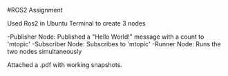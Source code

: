 #ROS2 Assignment

Used Ros2 in Ubuntu Terminal to create 3 nodes

-Publisher Node: Published a "Hello World!" message with a count to 'mtopic'
-Subscriber Node: Subscribes to 'mtopic'
-Runner Node: Runs the two nodes simultaneously

Attached a .pdf with working snapshots.
